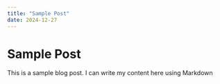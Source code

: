 ```yaml
---
title: "Sample Post"
date: 2024-12-27
---
```


# Sample Post

This is a sample blog post. I can write my content here using Markdown